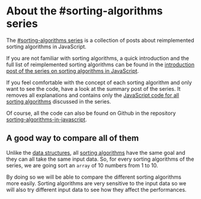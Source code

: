 # About the #sorting-algorithms series

The [#sorting-algorithms series](/category/sorting-algorithms-in-javascript) is a collection of posts about reimplemented sorting algorithms in JavaScript.

If you are not familiar with sorting algorithms, a quick introduction and the full list of reimplemented sorting algorithms can be found in the [introduction post of the series on sorting algorithms in JavaScript](/sorting-algorithms-in-javascript/sorting-algorithms-in-javascript).

If you feel comfortable with the concept of each sorting algorithm and only want to see the code, have a look at the summary post of the series. It removes all explanations and contains only the [JavaScript code for all sorting algorithms](/sorting-algorithms-in-javascript/sorting-algorithms-in-javascript-all-the-code) discussed in the series.

Of course, all the code can also be found on Github in the repository [sorting-algorithms-in-javascript](https://github.com/benoitvallon/sorting-algorithms-in-javascript).

## A good way to compare all of them

Unlike the [data structures](/data-structures-in-javascript/data-structures-in-javascript/), all [sorting algorithms](/sorting-algorithms-in-javascript/sorting-algorithms-in-javascript) have the same goal and they can all take the same input data. So, for every sorting algorithms of the series, we are going sort an `array` of 10 numbers from 1 to 10.

By doing so we will be able to compare the different sorting algorithms more easily. Sorting algorithms are very sensitive to the input data so we will also try different input data to see how they affect the performances.
